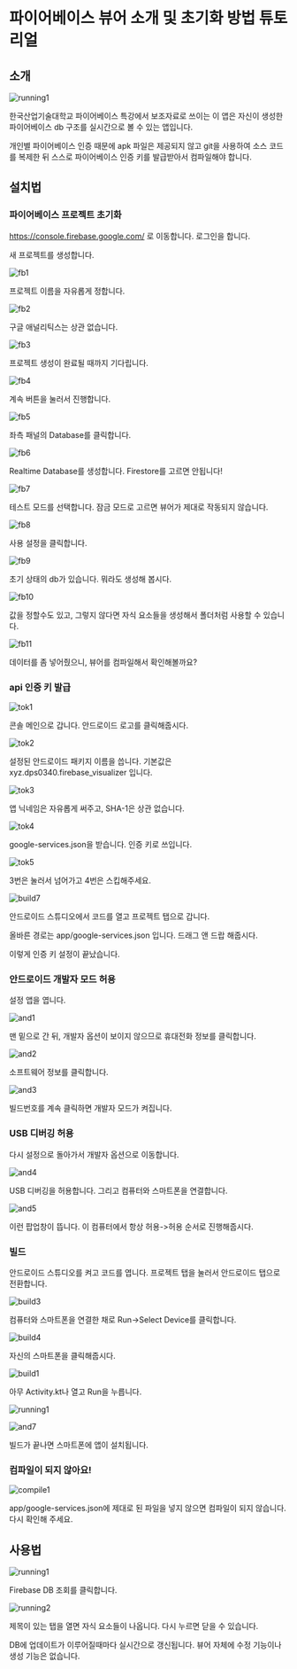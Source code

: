 # 파이어베이스 뷰어 소개 및 초기화 방법 튜토리얼

## 소개

![running1](images/running1.jpg)

한국산업기술대학교 파이어베이스 특강에서 보조자료로 쓰이는 이 앱은 자신이 생성한 파이어베이스 db 구조를 실시간으로 볼 수 있는 앱입니다.

개인별 파이어베이스 인증 때문에 apk 파일은 제공되지 않고 git을 사용하여 소스 코드를 복제한 뒤 스스로 파이어베이스 인증 키를 발급받아서 컴파일해야 합니다.

## 설치법

### 파이어베이스 프로젝트 초기화

https://console.firebase.google.com/ 로 이동합니다. 로그인을 합니다.

새 프로젝트를 생성합니다.

![fb1](images/fb1.png)

프로젝트 이름을 자유롭게 정합니다.

![fb2](images/fb2.png)

구글 애널리틱스는 상관 없습니다.

![fb3](images/fb3.png)

프로젝트 생성이 완료될 때까지 기다립니다.

![fb4](images/fb4.png)

계속 버튼을 눌러서 진행합니다.

![fb5](images/fb5.png)

좌측 패널의 Database를 클릭합니다.

![fb6](images/fb6.png)

Realtime Database를 생성합니다. Firestore를 고르면 안됩니다!

![fb7](images/fb7.png)

테스트 모드를 선택합니다. 잠금 모드로 고르면 뷰어가 제대로 작동되지 않습니다.

![fb8](images/fb8.png)

사용 설정을 클릭합니다.

![fb9](images/fb9.png)

초기 상태의 db가 있습니다. 뭐라도 생성해 봅시다.

![fb10](images/fb10.png)

값을 정할수도 있고, 그렇지 않다면 자식 요소들을 생성해서 폴더처럼 사용할 수 있습니다.

![fb11](images/fb11.png)

데이터를 좀 넣어줬으니, 뷰어를 컴파일해서 확인해볼까요?

### api 인증 키 발급

![tok1](images/tok1.png)

콘솔 메인으로 갑니다. 안드로이드 로고를 클릭해줍시다.

![tok2](images/tok2.png)

설정된 안드로이드 패키지 이름을 씁니다. 기본값은 xyz.dps0340.firebase_visualizer 입니다.

![tok3](images/tok3.png)

앱 닉네임은 자유롭게 써주고, SHA-1은 상관 없습니다.

![tok4](images/tok4.png)

google-services.json을 받습니다. 인증 키로 쓰입니다.

![tok5](images/tok5.png)

3번은 눌러서 넘어가고 4번은 스킵해주세요.

![build7](images/build7.png)

안드로이드 스튜디오에서 코드를 열고 프로젝트 탭으로 갑니다.

올바른 경로는 app/google-services.json 입니다. 드래그 앤 드랍 해줍시다.

이렇게 인증 키 설정이 끝났습니다.

### 안드로이드 개발자 모드 허용

설정 앱을 엽니다.

![and1](images/and1.jpg)

맨 밑으로 간 뒤, 개발자 옵션이 보이지 않으므로 휴대전화 정보를 클릭합니다.

![and2](images/and2.jpg)

소프트웨어 정보를 클릭합니다.

![and3](images/and3.jpg)

빌드번호를 계속 클릭하면 개발자 모드가 켜집니다.

### USB 디버깅 허용

다시 설정으로 돌아가서 개발자 옵션으로 이동합니다.

![and4](images/and4.jpg)

USB 디버깅을 허용합니다. 그리고 컴퓨터와 스마트폰을 연결합니다.

![and5](images/and5.jpg)

이런 팝업창이 뜹니다. 이 컴퓨터에서 항상 허용->허용 순서로 진행해줍시다.

### 빌드

안드로이드 스튜디오를 켜고 코드를 엽니다. 프로젝트 탭을 눌러서 안드로이드 탭으로 전환합니다.

![build3](images/build3.png)

컴퓨터와 스마트폰을 연결한 채로 Run->Select Device를 클릭합니다.

![build4](images/build4.png)

자신의 스마트폰을 클릭해줍시다.

![build1](images/build1.png)

아무 Activity.kt나 열고 Run을 누릅니다.

![running1](images/running1.jpg)

![and7](images/and7.jpg)

빌드가 끝나면 스마트폰에 앱이 설치됩니다.

### 컴파일이 되지 않아요!

![compile1](images/compile1.png)

app/google-services.json에 제대로 된 파일을 넣지 않으면 컴파일이 되지 않습니다. 다시 확인해 주세요.

## 사용법

![running1](images/running1.jpg)

Firebase DB 조회를 클릭합니다.

![running2](images/running2.jpg)

제목이 있는 탭을 열면 자식 요소들이 나옵니다. 다시 누르면 닫을 수 있습니다.

DB에 업데이트가 이루어질때마다 실시간으로 갱신됩니다. 뷰어 자체에 수정 기능이나 생성 기능은 없습니다.

